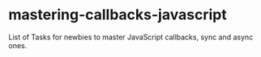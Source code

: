 # mastering-callbacks-javascript
List of Tasks for newbies to master JavaScript callbacks, sync and async ones.
